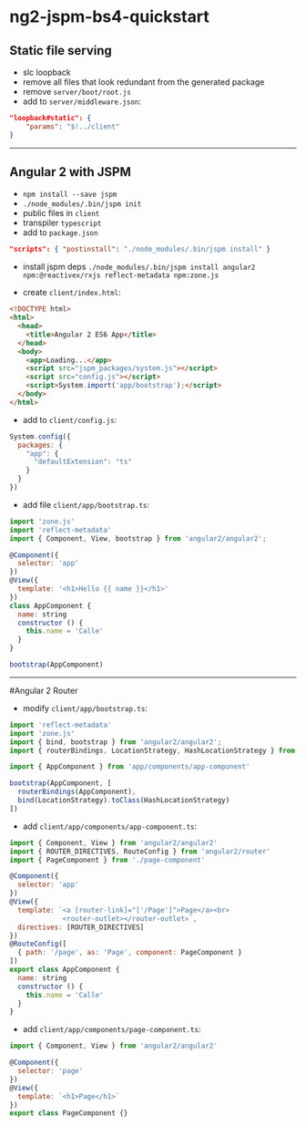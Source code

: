 # ng2-jspm-bs4-quickstart

## Static file serving

- slc loopback
- remove all files that look redundant from the generated package
- remove `server/boot/root.js`
- add to `server/middleware.json`:

```json
"loopback#static": {
    "params": "$!../client"
}
```

---

## Angular 2 with JSPM

- `npm install --save jspm`
- `./node_modules/.bin/jspm init`
- public files in `client`
- transpiler `typescript`
- add to `package.json`

```json
"scripts": { "postinstall": "./node_modules/.bin/jspm install" }
```

- install jspm deps `./node_modules/.bin/jspm install angular2 npm:@reactivex/rxjs reflect-metadata npm:zone.js`

- create `client/index.html`:

```html
<!DOCTYPE html>
<html>
  <head>
    <title>Angular 2 ES6 App</title>
  </head>
  <body>
    <app>Loading...</app>
    <script src="jspm_packages/system.js"></script>
    <script src="config.js"></script>
    <script>System.import('app/bootstrap');</script>
  </body>
</html>
```

- add to `client/config.js`:

```javascript
System.config({
  packages: {
    "app": {
      "defaultExtension": "ts"
    }
  }
})
```

- add file `client/app/bootstrap.ts`:

```javascript
import 'zone.js'
import 'reflect-metadata'
import { Component, View, bootstrap } from 'angular2/angular2';

@Component({
  selector: 'app'
})
@View({
  template: '<h1>Hello {{ name }}</h1>'
})
class AppComponent {
  name: string
  constructor () {
    this.name = 'Calle'
  }
}

bootstrap(AppComponent)
```

---
#Angular 2 Router

- modify `client/app/bootstrap.ts`:

```javascript
import 'reflect-metadata'
import 'zone.js'
import { bind, bootstrap } from 'angular2/angular2';
import { routerBindings, LocationStrategy, HashLocationStrategy } from 'angular2/router'

import { AppComponent } from 'app/components/app-component'

bootstrap(AppComponent, [
  routerBindings(AppComponent),
  bind(LocationStrategy).toClass(HashLocationStrategy)
])
```

- add `client/app/components/app-component.ts`:

```javascript
import { Component, View } from 'angular2/angular2'
import { ROUTER_DIRECTIVES, RouteConfig } from 'angular2/router'
import { PageComponent } from './page-component'

@Component({
  selector: 'app'
})
@View({
  template: `<a [router-link]="['/Page']">Page</a><br>
             <router-outlet></router-outlet>`,
  directives: [ROUTER_DIRECTIVES]
})
@RouteConfig([
  { path: '/page', as: 'Page', component: PageComponent }
])
export class AppComponent {
  name: string
  constructor () {
    this.name = 'Calle'
  }
}
```

- add `client/app/components/page-component.ts`:

```javascript
import { Component, View } from 'angular2/angular2'

@Component({
  selector: 'page'
})
@View({
  template: `<h1>Page</h1>`
})
export class PageComponent {}

```
